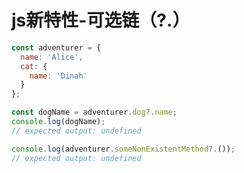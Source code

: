<!--
 * @Author: tim
 * @Date: 2020-05-12 17:40:16
 * @LastEditors: tim
 * @LastEditTime: 2020-05-12 17:42:30
 * @Description: https://developer.mozilla.org/zh-CN/docs/Web/JavaScript/Reference/Operators/%E5%8F%AF%E9%80%89%E9%93%BE
 -->

# js新特性-可选链（?.）

``` js
const adventurer = {
  name: 'Alice',
  cat: {
    name: 'Dinah'
  }
};

const dogName = adventurer.dog?.name;
console.log(dogName);
// expected output: undefined

console.log(adventurer.someNonExistentMethod?.());
// expected output: undefined

```